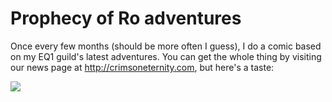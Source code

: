 # Prophecy of Ro adventures

Once every few months (should be more often I guess), I do a comic based on my EQ1 guild's latest adventures. You can get the whole thing by visiting our news page at <http://crimsoneternity.com>, but here's a taste:

![](../images/newsthumb.jpg)
